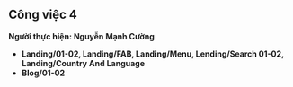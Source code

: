 
## Công việc 4

**Người thực hiện: Nguyễn Mạnh Cường**

- **Landing/01-02, Landing/FAB, Landing/Menu, Lending/Search 01-02, Landing/Country And Language**
- **Blog/01-02**

